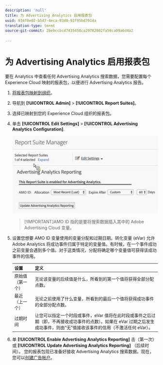 ```yaml
---
description: 'null'
title: 为 Advertising Analytics 启用报表包
uuid: 934f0e02-b5d7-4eca-93d8-92f95bd7014a
translation-type: tm+mt
source-git-commit: 2bebccbcd7435458ca29782802fa56ca09a6d4a2

---
```



# 为 Advertising Analytics 启用报表包

要在 Analytics 中查看任何 Advertising Analytics 搜索数据，您需要配置每个 Experience Cloud 映射的报表包，以便进行 Advertising Analytics 报告。

1. [将报表包映射到组织](https://docs.adobe.com/content/help/en/core-services/interface/about-core-services/report-suite-mapping.html)。
1. 导航到 **[!UICONTROL Admin]** > **[!UICONTROL Report Suites]**。

1. 选择已映射到您的 Experience Cloud 组织的报表包。
1. 单击 **[!UICONTROL Edit Settings]** > **[!UICONTROL Advertising Analytics Configuration]**.

   ![报表](assets/aa_reporting.png)

   > [!IMPORTANT]AMO ID 指的是要将搜索数据插入其中的 Adobe Advertising Cloud 变量。

1. 设置您想要 AMO ID 变量使用的变量分配和过期日期。转化变量 (eVar) 允许 Adobe Analytics 将成功事件归属于特定的变量值。有时候，在一个事件成功之前变量会遇到多个值。对于这类情况，分配将确定哪个变量值可获得该成功事件的信用。

   | 设置 | 定义 |
   |--- |--- |
   | 原始值（第一个） | 无论该变量的后续值是什么，所看到的第一个值将获得全部分配点数。 |
   | 最近（上一个） | 无论之前使用了什么变量，所看到的最后一个值将获得成功事件的全部分配点数。 |
   | 过期时间 | 让您可以指定一个时段或事件，eVar 值将在此时段或事件之后过期（即，不再接收成功事件的点数）。如果在 eVar 过期之后发生成功事件，则由“无”值接收该事件的信用（不激活任何 eVar）。 |

1. 单 **[!UICONTROL Enable Advertising Analytics Reporting]** 击（第一次）或 **[!UICONTROL Update Advertising Analytics Reporting]** （后续时间）。 您的报表包现已准备好接收 Advertising Analytics 搜索数据。现在，您可以[创建广告帐户](/help/integrate/c-advertising-analytics/c-adanalytics-workflow/aa-create-ad-account.md)。

